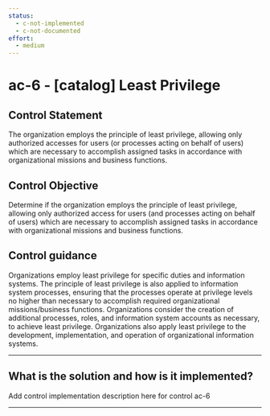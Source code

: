 ```yaml
---
status:
  - c-not-implemented
  - c-not-documented
effort:
  - medium
---
```


# ac-6 - \[catalog\] Least Privilege

## Control Statement

The organization employs the principle of least privilege, allowing only authorized accesses for users (or processes acting on behalf of users) which are necessary to accomplish assigned tasks in accordance with organizational missions and business functions.

## Control Objective

Determine if the organization employs the principle of least privilege, allowing only authorized access for users (and processes acting on behalf of users) which are necessary to accomplish assigned tasks in accordance with organizational missions and business functions.

## Control guidance

Organizations employ least privilege for specific duties and information systems. The principle of least privilege is also applied to information system processes, ensuring that the processes operate at privilege levels no higher than necessary to accomplish required organizational missions/business functions. Organizations consider the creation of additional processes, roles, and information system accounts as necessary, to achieve least privilege. Organizations also apply least privilege to the development, implementation, and operation of organizational information systems.

______________________________________________________________________

## What is the solution and how is it implemented?

Add control implementation description here for control ac-6

______________________________________________________________________
